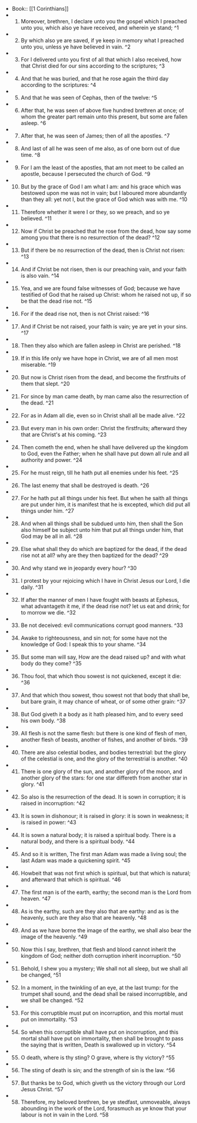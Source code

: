 - Book:: [[1 Corinthians]]
- 1. Moreover, brethren, I declare unto you the gospel which I preached unto you, which also ye have received, and wherein ye stand; ^1
- 2. By which also ye are saved, if ye keep in memory what I preached unto you, unless ye have believed in vain. ^2
- 3. For I delivered unto you first of all that which I also received, how that Christ died for our sins according to the scriptures; ^3
- 4. And that he was buried, and that he rose again the third day according to the scriptures: ^4
- 5. And that he was seen of Cephas, then of the twelve: ^5
- 6. After that, he was seen of above five hundred brethren at once; of whom the greater part remain unto this present, but some are fallen asleep. ^6
- 7. After that, he was seen of James; then of all the apostles. ^7
- 8. And last of all he was seen of me also, as of one born out of due time. ^8
- 9. For I am the least of the apostles, that am not meet to be called an apostle, because I persecuted the church of God. ^9
- 10. But by the grace of God I am what I am: and his grace which was bestowed upon me was not in vain; but I laboured more abundantly than they all: yet not I, but the grace of God which was with me. ^10
- 11. Therefore whether it were I or they, so we preach, and so ye believed. ^11
- 12. Now if Christ be preached that he rose from the dead, how say some among you that there is no resurrection of the dead? ^12
- 13. But if there be no resurrection of the dead, then is Christ not risen: ^13
- 14. And if Christ be not risen, then is our preaching vain, and your faith is also vain. ^14
- 15. Yea, and we are found false witnesses of God; because we have testified of God that he raised up Christ: whom he raised not up, if so be that the dead rise not. ^15
- 16. For if the dead rise not, then is not Christ raised: ^16
- 17. And if Christ be not raised, your faith is vain; ye are yet in your sins. ^17
- 18. Then they also which are fallen asleep in Christ are perished. ^18
- 19. If in this life only we have hope in Christ, we are of all men most miserable. ^19
- 20. But now is Christ risen from the dead, and become the firstfruits of them that slept. ^20
- 21. For since by man came death, by man came also the resurrection of the dead. ^21
- 22. For as in Adam all die, even so in Christ shall all be made alive. ^22
- 23. But every man in his own order: Christ the firstfruits; afterward they that are Christ's at his coming. ^23
- 24. Then cometh the end, when he shall have delivered up the kingdom to God, even the Father; when he shall have put down all rule and all authority and power. ^24
- 25. For he must reign, till he hath put all enemies under his feet. ^25
- 26. The last enemy that shall be destroyed is death. ^26
- 27. For he hath put all things under his feet. But when he saith all things are put under him, it is manifest that he is excepted, which did put all things under him. ^27
- 28. And when all things shall be subdued unto him, then shall the Son also himself be subject unto him that put all things under him, that God may be all in all. ^28
- 29. Else what shall they do which are baptized for the dead, if the dead rise not at all? why are they then baptized for the dead? ^29
- 30. And why stand we in jeopardy every hour? ^30
- 31. I protest by your rejoicing which I have in Christ Jesus our Lord, I die daily. ^31
- 32. If after the manner of men I have fought with beasts at Ephesus, what advantageth it me, if the dead rise not? let us eat and drink; for to morrow we die. ^32
- 33. Be not deceived: evil communications corrupt good manners. ^33
- 34. Awake to righteousness, and sin not; for some have not the knowledge of God: I speak this to your shame. ^34
- 35. But some man will say, How are the dead raised up? and with what body do they come? ^35
- 36. Thou fool, that which thou sowest is not quickened, except it die: ^36
- 37. And that which thou sowest, thou sowest not that body that shall be, but bare grain, it may chance of wheat, or of some other grain: ^37
- 38. But God giveth it a body as it hath pleased him, and to every seed his own body. ^38
- 39. All flesh is not the same flesh: but there is one kind of flesh of men, another flesh of beasts, another of fishes, and another of birds. ^39
- 40. There are also celestial bodies, and bodies terrestrial: but the glory of the celestial is one, and the glory of the terrestrial is another. ^40
- 41. There is one glory of the sun, and another glory of the moon, and another glory of the stars: for one star differeth from another star in glory. ^41
- 42. So also is the resurrection of the dead. It is sown in corruption; it is raised in incorruption: ^42
- 43. It is sown in dishonour; it is raised in glory: it is sown in weakness; it is raised in power: ^43
- 44. It is sown a natural body; it is raised a spiritual body. There is a natural body, and there is a spiritual body. ^44
- 45. And so it is written, The first man Adam was made a living soul; the last Adam was made a quickening spirit. ^45
- 46. Howbeit that was not first which is spiritual, but that which is natural; and afterward that which is spiritual. ^46
- 47. The first man is of the earth, earthy; the second man is the Lord from heaven. ^47
- 48. As is the earthy, such are they also that are earthy: and as is the heavenly, such are they also that are heavenly. ^48
- 49. And as we have borne the image of the earthy, we shall also bear the image of the heavenly. ^49
- 50. Now this I say, brethren, that flesh and blood cannot inherit the kingdom of God; neither doth corruption inherit incorruption. ^50
- 51. Behold, I shew you a mystery; We shall not all sleep, but we shall all be changed, ^51
- 52. In a moment, in the twinkling of an eye, at the last trump: for the trumpet shall sound, and the dead shall be raised incorruptible, and we shall be changed. ^52
- 53. For this corruptible must put on incorruption, and this mortal must put on immortality. ^53
- 54. So when this corruptible shall have put on incorruption, and this mortal shall have put on immortality, then shall be brought to pass the saying that is written, Death is swallowed up in victory. ^54
- 55. O death, where is thy sting? O grave, where is thy victory? ^55
- 56. The sting of death is sin; and the strength of sin is the law. ^56
- 57. But thanks be to God, which giveth us the victory through our Lord Jesus Christ. ^57
- 58. Therefore, my beloved brethren, be ye stedfast, unmoveable, always abounding in the work of the Lord, forasmuch as ye know that your labour is not in vain in the Lord. ^58
